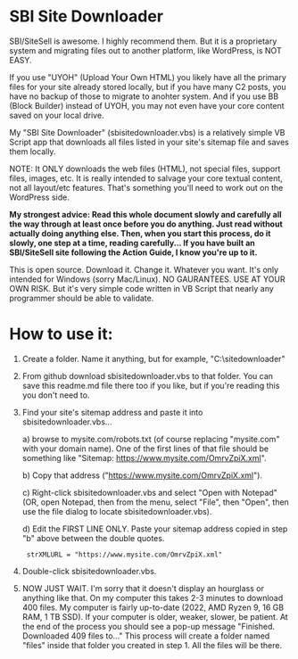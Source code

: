 # SBI Site Downloader

SBI/SiteSell is awesome. I highly recommend them. But it is a proprietary system and migrating files out to another platform, like WordPress, is NOT EASY.

If you use "UYOH" (Upload Your Own HTML) you likely have all the primary files for your site already stored locally, but if you have many C2 posts, you have no backup of those to migrate to anohter system. And if you use BB (Block Builder) instead of UYOH, you may not even have your core content saved on your local drive.

My "SBI Site Downloader" (sbisitedownloader.vbs) is a relatively simple VB Script app that downloads all files listed in your site's sitemap file and saves them locally.

NOTE: It ONLY downloads the web files (HTML), not special files, support files, images, etc. It is really intended to salvage your core textual content, not all layout/etc features. That's something you'll need to work out on the WordPress side.

**My strongest advice: Read this whole document slowly and carefully all the way through at least once before you do anything. Just read without actually doing anything else. Then, when you start this process, do it slowly, one step at a time, reading carefully... If you have built an SBI/SiteSell site following the Action Guide, I know you're up to it.**

This is open source. Download it. Change it. Whatever you want. It's only intended for Windows (sorry Mac/Linux). NO GAURANTEES. USE AT YOUR OWN RISK. But it's very simple code written in VB Script that nearly any programmer should be able to validate.


# How to use it:

1) Create a folder. Name it anything, but for example, "C:\sitedownloader"

2) From github download sbisitedownloader.vbs to that folder. You can save this readme.md file there too if you like, but if you're reading this you don't need to.

3) Find your site's sitemap address and paste it into sbisitedownloader.vbs...

    a) browse to mysite.com/robots.txt (of course replacing "mysite.com" with your domain name). One of the first lines of that file should be something like "Sitemap: https://www.mysite.com/OmrvZpiX.xml".

    b) Copy that address ("https://www.mysite.com/OmrvZpiX.xml").

    c) Right-click sbisitedownloader.vbs and select "Open with Notepad" (OR, open Notepad, then from the menu, select "File", then "Open", then use the file dialog to locate sbisitedownloader.vbs).

    d) Edit the FIRST LINE ONLY. Paste your sitemap address copied in step "b" above between the double quotes.

        strXMLURL = "https://www.mysite.com/OmrvZpiX.xml"

4) Double-click sbisitedownloader.vbs.

5) NOW JUST WAIT. I'm sorry that it doesn't display an hourglass or anything like that. On my computer this takes 2-3 minutes to download 400 files. My computer is fairly up-to-date (2022, AMD Ryzen 9, 16 GB RAM, 1 TB SSD). If your computer is older, weaker, slower, be patient. At the end of the process you should see a pop-up message "Finished. Downloaded 409 files to..." This process will create a folder named "files" inside that folder you created in step 1. All the files will be there.
